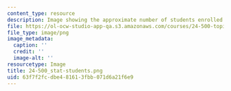 ```yaml
---
content_type: resource
description: Image showing the approximate number of students enrolled in the course.
file: https://ol-ocw-studio-app-qa.s3.amazonaws.com/courses/24-500-topics-in-philosophy-of-mind-mental-content-spring-2015/63f7f2fcdbe481613fbb071d6a21f6e9_24-500_stat-students.png
file_type: image/png
image_metadata:
  caption: ''
  credit: ''
  image-alt: ''
resourcetype: Image
title: 24-500_stat-students.png
uid: 63f7f2fc-dbe4-8161-3fbb-071d6a21f6e9
---
```

